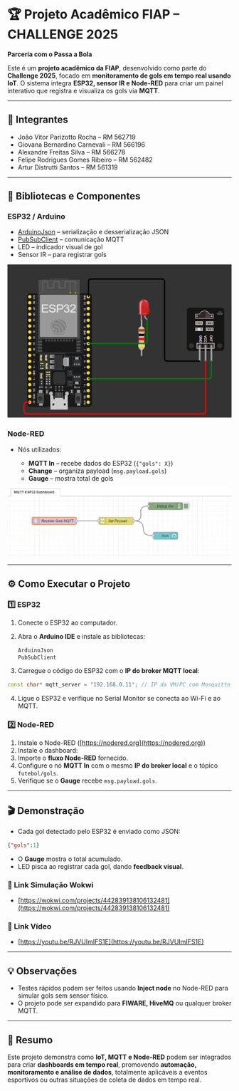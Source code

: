 # 🏆 Projeto Acadêmico FIAP – CHALLENGE 2025

**Parceria com o Passa a Bola**

Este é um **projeto acadêmico da FIAP**, desenvolvido como parte do **Challenge 2025**, focado em **monitoramento de gols em tempo real usando IoT**. O sistema integra **ESP32, sensor IR e Node-RED** para criar um painel interativo que registra e visualiza os gols via **MQTT**.

---

## 👥 Integrantes

* João Vitor Parizotto Rocha – RM 562719
* Giovana Bernardino Carnevali – RM 566196
* Alexandre Freitas Silva – RM 566278
* Felipe Rodrigues Gomes Ribeiro – RM 562482
* Artur Distrutti Santos – RM 561319

---

## 🧩 Bibliotecas e Componentes

### ESP32 / Arduino

* [ArduinoJson](https://arduinojson.org/) – serialização e desserialização JSON
* [PubSubClient](https://pubsubclient.knolleary.net/) – comunicação MQTT
* LED – indicador visual de gol
* Sensor IR – para registrar gols

![ESP32](esp32.PNG)

### Node-RED

* Nós utilizados:

  * **MQTT In** – recebe dados do ESP32 (`{"gols": X}`)
  * **Change** – organiza payload (`msg.payload.gols`)
  * **Gauge** – mostra total de gols

![Node-RED](node.PNG)

---

## ⚙️ Como Executar o Projeto

### 1️⃣ ESP32

1. Conecte o ESP32 ao computador.
2. Abra o **Arduino IDE** e instale as bibliotecas:

   ```text
   ArduinoJson
   PubSubClient
   ```
3. Carregue o código do ESP32 com o **IP do broker MQTT local**:

```cpp
const char* mqtt_server = "192.168.0.11"; // IP da VM/PC com Mosquitto
```

4. Ligue o ESP32 e verifique no Serial Monitor se conecta ao Wi-Fi e ao MQTT.

### 2️⃣ Node-RED

1. Instale o Node-RED ([https://nodered.org](https://nodered.org))
2. Instale o dashboard:
3. Importe o **fluxo Node-RED** fornecido.
4. Configure o nó **MQTT In** com o mesmo **IP do broker local** e o tópico `futebol/gols`.
5. Verifique se o **Gauge** recebe `msg.payload.gols`.

---

## 🎬 Demonstração

* Cada gol detectado pelo ESP32 é enviado como JSON:

```json
{"gols":1}
```

* O **Gauge** mostra o total acumulado.
* LED pisca ao registrar cada gol, dando **feedback visual**.

### 📎 Link Simulação Wokwi

* [https://wokwi.com/projects/442839138106132481](https://wokwi.com/projects/442839138106132481)

### 🎥 Link Vídeo

* [https://youtu.be/RJVUImIFS1E](https://youtu.be/RJVUImIFS1E)

---

## 💡 Observações

* Testes rápidos podem ser feitos usando **Inject node** no Node-RED para simular gols sem sensor físico.
* O projeto pode ser expandido para **FIWARE, HiveMQ** ou qualquer broker MQTT.

---

## 📌 Resumo

Este projeto demonstra como **IoT, MQTT e Node-RED** podem ser integrados para criar **dashboards em tempo real**, promovendo **automação, monitoramento e análise de dados**, totalmente aplicáveis a eventos esportivos ou outras situações de coleta de dados em tempo real.
